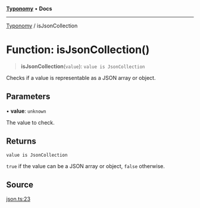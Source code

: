 [**Typonomy**](../README.md) • **Docs**

***

[Typonomy](../globals.md) / isJsonCollection

# Function: isJsonCollection()

> **isJsonCollection**(`value`): `value is JsonCollection`

Checks if a value is representable as a JSON array or object.

## Parameters

• **value**: `unknown`

The value to check.

## Returns

`value is JsonCollection`

`true` if the value can be a JSON array or object, `false` otherwise.

## Source

[json.ts:23](https://github.com/softcraft-development/typonomy/blob/d8b6722e8f9213512ecbf239a27330f22316ef6d/src/json.ts#L23)

